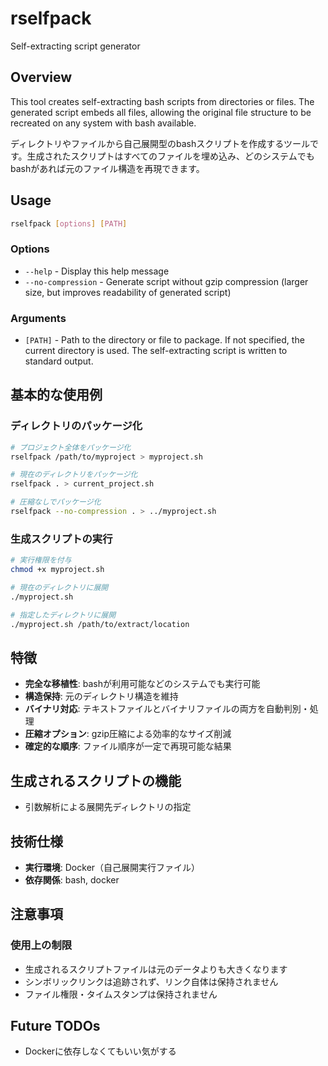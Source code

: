# rselfpack

Self-extracting script generator

## Overview

This tool creates self-extracting bash scripts from directories or files. The generated script embeds all files, allowing the original file structure to be recreated on any system with bash available.

ディレクトリやファイルから自己展開型のbashスクリプトを作成するツールです。生成されたスクリプトはすべてのファイルを埋め込み、どのシステムでもbashがあれば元のファイル構造を再現できます。

## Usage

```bash
rselfpack [options] [PATH]
```

### Options

- `--help` - Display this help message
- `--no-compression` - Generate script without gzip compression (larger size, but improves readability of generated script)

### Arguments

- `[PATH]` - Path to the directory or file to package. If not specified, the current directory is used. The self-extracting script is written to standard output.

## 基本的な使用例

### ディレクトリのパッケージ化
```bash
# プロジェクト全体をパッケージ化
rselfpack /path/to/myproject > myproject.sh

# 現在のディレクトリをパッケージ化  
rselfpack . > current_project.sh

# 圧縮なしでパッケージ化
rselfpack --no-compression . > ../myproject.sh
```

### 生成スクリプトの実行
```bash
# 実行権限を付与
chmod +x myproject.sh

# 現在のディレクトリに展開
./myproject.sh

# 指定したディレクトリに展開
./myproject.sh /path/to/extract/location
```

## 特徴

- **完全な移植性**: bashが利用可能などのシステムでも実行可能
- **構造保持**: 元のディレクトリ構造を維持
- **バイナリ対応**: テキストファイルとバイナリファイルの両方を自動判別・処理
- **圧縮オプション**: gzip圧縮による効率的なサイズ削減
- **確定的な順序**: ファイル順序が一定で再現可能な結果

## 生成されるスクリプトの機能

- 引数解析による展開先ディレクトリの指定

## 技術仕様

- **実行環境**: Docker（自己展開実行ファイル）
- **依存関係**: bash, docker

## 注意事項

### 使用上の制限
- 生成されるスクリプトファイルは元のデータよりも大きくなります
- シンボリックリンクは追跡されず、リンク自体は保持されません
- ファイル権限・タイムスタンプは保持されません

## Future TODOs

- Dockerに依存しなくてもいい気がする
